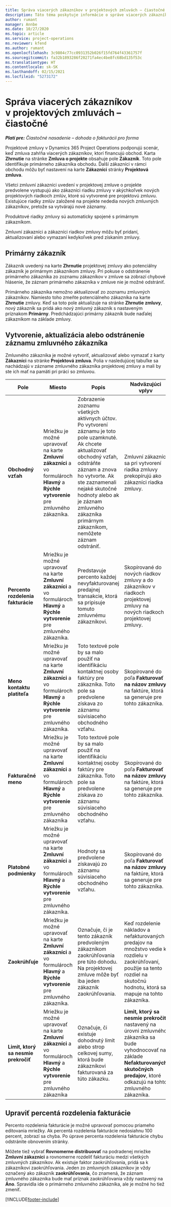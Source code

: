 ```yaml
---
title: Správa viacerých zákazníkov v projektových zmluvách – čiastočné
description: Táto téma poskytuje informácie o správe viacerých zákazníkov v projektových zmluvách.
author: rumant
manager: Annbe
ms.date: 10/27/2020
ms.topic: article
ms.service: project-operations
ms.reviewer: kfend
ms.author: rumant
ms.openlocfilehash: 3c9804c77cc0931352b026f15fd764f43361757f
ms.sourcegitcommit: fa32b1893286f20271fa4ec4be8fc68bd135f53c
ms.translationtype: HT
ms.contentlocale: sk-SK
ms.lasthandoff: 02/15/2021
ms.locfileid: "5273172"
---
```

# <a name="manage-multiple-customers-on-project-contracts---lite"></a>Správa viacerých zákazníkov v projektových zmluvách – čiastočné

_**Platí pre:** Čiastočné nasadenie – dohoda o fakturácii pro forma_

Projektové zmluvy v Dynamics 365 Project Operations podporujú scenár, keď zmluva zahŕňa viacerých zákazníkov, ktorí financujú obchod. Karta **Zhrnutie** na stránke **Zmluva o projekte** obsahuje pole **Zákazník**. Toto pole identifikuje primárneho zákazníka obchodu. Ďalší zákazníci v rámci obchodu môžu byť nastavení na karte **Zákazníci** stránky **Projektová zmluva**.

Všetci zmluvní zákazníci uvedení v projektovej zmluve o projekte predvolene vystupujú ako zákazníci riadku zmluvy v akýchkoľvek nových projektových riadkoch zmlúv, ktoré sú vytvorené pre projektovú zmluvu. Existujúce riadky zmlúv založené na projekte nededia nových zmluvných zákazníkov, pretože sa vytvárajú nové záznamy.

Produktové riadky zmluvy sú automaticky spojené s primárnym zákazníkom.

Zmluvní zákazníci a zákazníci riadkov zmluvy môžu byť pridaní, aktualizovaní alebo vymazaní kedykoľvek pred získaním zmluvy.

## <a name="primary-customer"></a>Primárny zákazník

Zákazník uvedený na karte **Zhrnutie** projektovej zmluvy ako potenciálny zákazník je primárnym zákazníkom zmluvy. Pri pokuse o odstránenie primárneho zákazníka zo zoznamu zákazníkov v zmluve sa zobrazí chybové hlásenie, že záznam primárneho zákazníka v zmluve nie je možné odstrániť.

Primárneho zákazníka nemožno aktualizovať zo zoznamu zmluvných zákazníkov. Namiesto toho zmeňte potenciálneho zákazníka na karte **Zhrnutie** zmluvy. Keď sa toto pole aktualizuje na stránke **Zhrnutie zmluvy**, nový zákazník sa pridá ako nový zmluvný zákazník s nastaveným príznakom **Primárny**. Predchádzajúci primárny zákazník bude naďalej zákazníkom na základe zmluvy.

## <a name="create-update-or-delete-a-contract-customer-record"></a>Vytvorenie, aktualizácia alebo odstránenie záznamu zmluvného zákazníka

Zmluvného zákazníka je možné vytvoriť, aktualizovať alebo vymazať z karty **Zákazníci** na stránke **Projektová zmluva**. Polia v nasledujúcej tabuľke sa nachádzajú v zázname zmluvného zákazníka projektovej zmluvy a mali by ste ich mať na pamäti pri práci so zmluvou.

| Pole | Miesto | Popis | Nadväzujúci vplyv |
| --- | --- | --- | --- |
| **Obchodný vzťah** | Mriežku je možné upravovať na karte **Zmluvní zákazníci** a vo formulároch **Hlavný** a **Rýchle vytvorenie** pre zmluvného zákazníka. | Zobrazenie zoznamu všetkých aktívnych účtov. Po vytvorení záznamu je toto pole uzamknuté. Ak chcete aktualizovať obchodný vzťah, odstráňte záznam a znova ho vytvorte. Ak ste zaznamenali nejaké skutočné hodnoty alebo ak je záznam zmluvného zákazníka primárnym zákazníkom, nemôžete záznam odstrániť. | Zmluvní zákazníci sa pri vytvorení riadka zmluvy prekopírujú ako zákazníci riadka zmluvy. |
| **Percento rozdelenia fakturácie** | Mriežku je možné upravovať na karte **Zmluvní zákazníci** a vo formulároch **Hlavný** a **Rýchle vytvorenie** pre zmluvného zákazníka. | Predstavuje percento každej nevyfakturovanej predajnej transakcie, ktorá sa pripisuje tomuto zmluvnému zákazníkovi. | Skopírované do nových riadkov zmluvy a do zákazníkov v riadkoch projektovej zmluvy na nových riadkoch projektovej zmluvy. |
| **Meno kontaktu platiteľa** | Mriežku je možné upravovať na karte **Zmluvní zákazníci** a vo formulároch **Hlavný** a **Rýchle vytvorenie** pre zmluvného zákazníka. | Toto textové pole by sa malo použiť na identifikáciu kontaktnej osoby faktúry pre zákazníka. Toto pole sa predvolene získava zo záznamu súvisiaceho obchodného vzťahu. | Skopírované do poľa **Fakturovať na názov zmluvy** na faktúre, ktorá sa generuje pre tohto zákazníka. |
| **Fakturačné meno** | Mriežku je možné upravovať na karte **Zmluvní zákazníci** a vo formulároch **Hlavný** a **Rýchle vytvorenie** pre zmluvného zákazníka | Toto textové pole by sa malo použiť na identifikáciu kontaktnej osoby faktúry pre zákazníka. Toto pole sa predvolene získava zo záznamu súvisiaceho obchodného vzťahu. | Skopírované do poľa **Fakturovať na názov zmluvy** na faktúre, ktorá sa generuje pre tohto zákazníka. |
| **Platobné podmienky** | Mriežku je možné upravovať na karte **Zmluvní zákazníci** a vo formulároch **Hlavný** a **Rýchle vytvorenie** pre zmluvného zákazníka. | Hodnoty sa predvolene získavajú zo záznamu súvisiaceho obchodného vzťahu. | Skopírované do poľa **Fakturovať na názov zmluvy** na faktúre, ktorá sa generuje pre tohto zákazníka. |
| **Zaokrúhľuje** | Mriežku je možné upravovať na karte **Zmluvní zákazníci** a vo formulároch **Hlavný** a **Rýchle vytvorenie** pre zmluvného zákazníka. | Označuje, či je tento zákazník predvoleným zákazníkom zaokrúhľovania pre túto dohodu. Na projektovej zmluve môže byť iba jeden zákazník zaokrúhľovania. | Keď rozdelenie nákladov a nefakturovaných predajov na množstvo vedie k rozdielu v zaokrúhľovaní, použije sa tento rozdiel na skutočnú hodnotu, ktorá sa mapuje na tohto zákazníka. |
| **Limit, ktorý sa nesmie prekročiť** | Mriežku je možné upravovať na karte **Zmluvní zákazníci** a vo formulároch **Hlavný** a **Rýchle vytvorenie** pre zmluvného zákazníka | Označuje, či existuje dohodnutý limit alebo strop celkovej sumy, ktorá bude zákazníkovi fakturovaná za túto zákazku. | **Limit, ktorý sa nesmie prekročiť** nastavený na úrovni zmluvného zákazníka sa bude vyhodnocovať na základe **Nefakturovaných skutočných predajov**, ktoré odkazujú na tohto zmluvného zákazníka. |

## <a name="edit-billing-split-percentages"></a>Upraviť percentá rozdelenia fakturácie

Percento rozdelenia fakturácie je možné upravovať pomocou priameho editovania mriežky. Ak percentá rozdelenia fakturácie nedosiahnu 100 percent, zobrazí sa chyba. Po úprave percenta rozdelenia fakturácie chybu odstránite obnovením stránky.

Môžete tiež vybrať **Rovnomerne distribuovať** na podradenej mriežke **Zmluvní zákazníci** a rovnomerne rozdeliť fakturáciu medzi všetkých zmluvných zákazníkov. Ak existuje faktor zaokrúhľovania, pridá sa k zákazníkovi zaokrúhľovania. Jeden zo zmluvných zákazníkov je vždy označený ako zákazník **zaokrúhľovania**, čo znamená, že záznam zmluvného zákazníka bude mať príznak zaokrúhľovania vždy nastavený na **Áno**. Spravidla ide o primárneho zmluvného zákazníka, ale je možné ho tiež zmeniť.


[!INCLUDE[footer-include](../../includes/footer-banner.md)]
